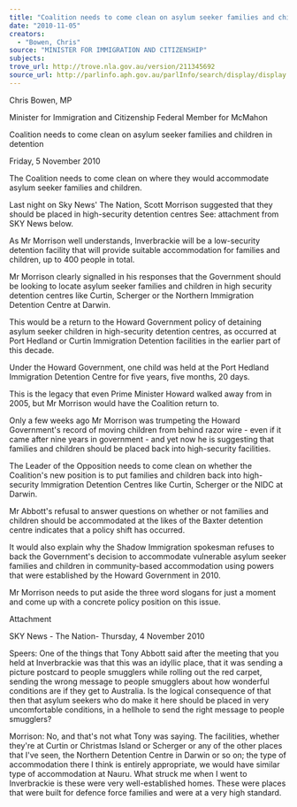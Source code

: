 ```yaml
---
title: "Coalition needs to come clean on asylum seeker families and children in detention"
date: "2010-11-05"
creators:
  - "Bowen, Chris"
source: "MINISTER FOR IMMIGRATION AND CITIZENSHIP"
subjects:
trove_url: http://trove.nla.gov.au/version/211345692
source_url: http://parlinfo.aph.gov.au/parlInfo/search/display/display.w3p;query=Id%3A%22media/pressrel/371731%22
---
```


 Chris Bowen, MP 

 Minister for Immigration and Citizenship  Federal Member for McMahon 

 Coalition needs to come clean on asylum seeker families and children in detention 

 Friday, 5 November 2010 

 The Coalition needs to come clean on where they would accommodate asylum seeker families and  children. 

 Last night on Sky News' The Nation, Scott Morrison suggested that they should be placed in high-security detention centres  See: attachment from SKY News below. 

 As Mr Morrison well understands, Inverbrackie will be a low-security detention facility that will  provide suitable accommodation for families and children, up to 400 people in total. 

 Mr Morrison clearly signalled in his responses that the Government should be looking to locate  asylum seeker families and children in high security detention centres like Curtin, Scherger or the  Northern Immigration Detention Centre at Darwin. 

 This would be a return to the Howard Government policy of detaining asylum seeker children in  high-security detention centres, as occurred at Port Hedland or Curtin Immigration Detention  facilities in the earlier part of this decade. 

 Under the Howard Government, one child was held at the Port Hedland Immigration Detention  Centre for five years, five months, 20 days. 

 This is the legacy that even Prime Minister Howard walked away from in 2005, but Mr Morrison  would have the Coalition return to. 

 Only a few weeks ago Mr Morrison was trumpeting the Howard Government's record of moving  children from behind razor wire - even if it came after nine years in government - and yet now he  is suggesting that families and children should be placed back into high-security facilities. 

 The Leader of the Opposition needs to come clean on whether the Coalition's new position is to  put families and children back into high-security Immigration Detention Centres like Curtin,  Scherger or the NIDC at Darwin. 

 Mr Abbott's refusal to answer questions on whether or not families and children should be  accommodated at the likes of the Baxter detention centre indicates that a policy shift has  occurred. 

 It would also explain why the Shadow Immigration spokesman refuses to back the Government's  decision to accommodate vulnerable asylum seeker families and children in community-based  accommodation using powers that were established by the Howard Government in 2010. 

 Mr Morrison needs to put aside the three word slogans for just a moment and come up with a  concrete policy position on this issue. 

 Attachment 

 SKY News - The Nation- Thursday, 4 November 2010 

 Speers: One of the things that Tony Abbott said after the meeting that you held at Inverbrackie  was that this was an idyllic place, that it was sending a picture postcard to people smugglers while  rolling out the red carpet, sending the wrong message to people smugglers about how wonderful  conditions are if they get to Australia. Is the logical consequence of that then that asylum seekers  who do make it here should be placed in very uncomfortable conditions, in a hellhole to send the  right message to people smugglers? 

 Morrison: No, and that's not what Tony was saying. The facilities, whether they're at Curtin or  Christmas Island or Scherger or any of the other places that I've seen, the Northern Detention  Centre in Darwin or so on; the type of accommodation there I think is entirely appropriate, we  would have similar type of accommodation at Nauru. What struck me when I went to Inverbrackie  is these were very well-established homes. These were places that were built for defence force  families and were at a very high standard. 

 

 

 

